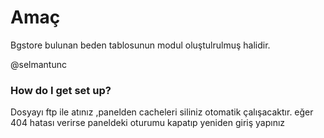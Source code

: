 # Amaç #

Bgstore bulunan beden tablosunun modul oluştulrulmuş halidir.

@selmantunc 

### How do I get set up? ###

Dosyayı ftp ile atınız ,panelden cacheleri siliniz otomatik çalışacaktır. 
eğer 404 hatası verirse paneldeki oturumu kapatıp yeniden giriş yapınız 